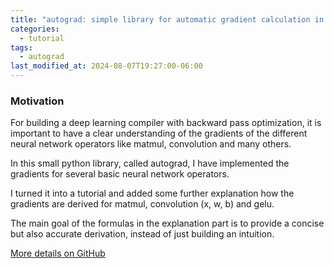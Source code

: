 ```yaml
---
title: "autograd: simple library for automatic gradient calculation in DNNs"
categories:
  - tutorial
tags:
  - autograd
last_modified_at: 2024-08-07T19:27:00-06:00
---
```


### Motivation

For building a deep learning compiler with backward pass optimization, it
is important to have a clear understanding of the gradients of the different
neural network operators like matmul, convolution and many others.

In this small python library, called autograd, I have implemented the gradients 
for several basic neural network operators.

I turned it into a tutorial and added some further explanation how the gradients
are derived for matmul, convolution (x, w, b) and gelu.

The main goal of the formulas in the explanation part is to provide a concise
but also accurate derivation, instead of just building an intuition.

<a href="https://github.com/adamtiger/autograd" target="_blank" class="btn btn-success"><i class="fa fa-github fa-lg"></i> More details on GitHub</a>

